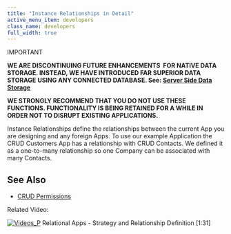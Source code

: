 ```yaml
---
title: "Instance Relationships in Detail"
active_menu_item: developers
class_name: developers
full_width: true
---
```



IMPORTANT

**WE ARE DISCONTINUING FUTURE ENHANCEMENTS  FOR NATIVE DATA STORAGE. INSTEAD, WE HAVE INTRODUCED FAR SUPERIOR DATA STORAGE USING ANY CONNECTED DATABASE. See: [Server Side Data Storage](/developers/documentation/product-guide/data-storage/server-side-data-storage/)**

**WE STRONGLY RECOMMEND THAT YOU DO NOT USE THESE FUNCTIONS. FUNCTIONALITY IS BEING RETAINED FOR A WHILE IN ORDER NOT TO DISRUPT EXISTING APPLICATIONS.**

Instance Relationships define the relationships between the current App you are designing and any foreign Apps. To use our example Application the CRUD Customers App has a relationship with CRUD Contacts. We defined it as a one-to-many relationship so one Company can be associated with many Contacts.

## See Also

 - [CRUD Permissions](/developers/documentation/product-guide/advanced-features/data-storage-management/crud-in-detail/using-ac-app-storage/crud-permissions)

Related Video:

[![Videos\_P](/img/docs/videos_p.png)](http://www.youtube.com/v/WLasPi04oLY?autoplay=1&hd=1&fs=1&showsearch=0&rel=0&) Relational Apps - Strategy and Relationship Definition [1:31]
